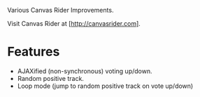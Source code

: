 Various Canvas Rider Improvements.

Visit Canvas Rider at [http://canvasrider.com].

Features
========

* AJAXified (non-synchronous) voting up/down.
* Random positive track.
* Loop mode (jump to random positive track on vote up/down)